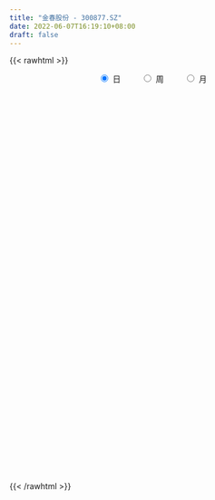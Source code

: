 ```yaml
---
title: "金春股份 - 300877.SZ"
date: 2022-06-07T16:19:10+08:00
draft: false
---
```

{{< rawhtml >}}
    <div style="text-align: center">
        <label style="padding: 1rem;"><input style="margin-right: .5rem" type="radio" name="period" value="D" checked onclick="period_change(this)">日</label>
        <label style="padding: 1rem;"><input style="margin-right: .5rem" type="radio" name="period" value="W" onclick="period_change(this)">周</label>
        <label style="padding: 1rem;"><input style="margin-right: .5rem" type="radio" name="period" value="M" onclick="period_change(this)">月</label>
    </div>
    <div id="chart" style="height: 700px;"></div> 
    <script type="text/javascript">
        const D_v = [164623.97,196681.12,171902.95,116392.83,101382.48,71288.71,84545.97,59104.75,62185.72,53264.65,49586.72,45104.13,49635.65,39478.42,79556.94,84815.91,97265.58,111412.4,125114.84,63169.11,63282.36,76355.53,70229.3,119505.14,134822.08,85807.68,63931.34,53656.07,78497.64,78226.41,70586.0,125664.42,138772.58,99568.84,94100.85,82762.59,87622.82,65138.16,54240.09,59331.26,44359.27,41935.71,56316.35,70636.3,30972.04,28005.57,34742.24,39480.04,31579.42,32119.57,29598.9,25322.99,24921.17,23095.53,43544.39,30215.83,22914.0,24661.77,23446.19,36143.35,24396.96,27705.6,14535.64,16222.0,18885.09,17976.58,19375.21,54457.46,28324.5,19642.05,18275.17,18802.57,15688.3,22885.1,14234.15,11157.46,21803.64,16719.33,19248.23,14407.13,46551.25,28580.67,20111.15,14940.23,27523.45,16886.61,15763.26,22003.44,22233.65,27482.17,25375.31,26364.13,18300.52,23990.3,17652.6,33582.87,26587.4,33661.66,22954.3,22726.0,16766.0,17416.0,17597.33,18559.88,19064.5,12915.94,14031.08,12492.26,18813.07,17531.21,14610.05,11683.28,13748.2,16005.12,11723.58,11428.9,11742.55,12425.34,17275.34,12946.81,12461.14,11143.85,9863.65,13036.06,11869.63,17395.13,19995.04,15003.81,19989.3,60848.55,37004.83,25595.12,21469.78,18959.61,15512.22,32378.63,36178.89,53274.67,34535.05,29853.67,40486.37,50872.98,33834.95,25641.08,28142.01,14491.2,18511.81,16806.57,15654.08,27093.13,29476.5,18818.13,15630.27,11435.49,10406.75,12906.01,11275.74,14570.62,33530.29,11310.41,9423.39,17981.99,10058.81,15453.7,10713.72,11448.36,18099.98,7325.54,5734.33,10440.23,6368.47,8400.04,10658.62,10046.98,9063.71,8037.9,7257.6,5811.72,5614.65,8450.81,10990.61,15600.89,11472.41,13171.0,11600.33,14933.37,18508.41,12318.0,27225.68,13324.55,8117.3,5072.31,9213.85,10243.39,12376.37,6127.05,5962.12,8210.29,7663.38,7837.52,6450.76,11602.77,8340.46,7651.87,18364.71,10170.94,14678.65,16119.78,9725.72,9349.28,10437.05,12369.64,5901.35,9176.13,36908.46,22193.78,27942.6,10425.58,7813.38,5936.68,6414.77,7116.42,13320.14,8118.49,8128.47,12032.13,8019.36,9412.02,9197.27,8575.76,6369.84,7045.0,9092.13,12221.4,6972.73,6541.21,6692.69,6757.69,12303.57,10988.73,6700.69,12298.39,9687.25,8970.37,13835.43,11615.44,13023.12,22157.0,12484.82,8487.75,10694.33,8489.63,10210.55,7126.86,6763.09,6712.89,6014.0,8840.27,9198.27,11887.5,6108.69,8600.0,9323.9,6278.0,7999.0,7436.0,9106.48,6335.69,9183.77,5136.46,8899.0,8897.0,6163.45,15723.24,9108.07,21216.0,7887.69,5841.51,8906.37,7549.0,5914.0,5375.0,6773.51,12769.59,8113.0,8121.25,6854.0,8070.02,11843.71,14779.01,9453.01,6970.61,6748.47,13472.05,13064.0,9011.69,16053.12,9452.0,7534.39,12955.34,27848.11,17365.0,11298.06,17971.99,14595.11,12779.0,8449.54,10515.38,15562.99,10562.67,7594.0,15136.13,7630.0,5490.99,22565.0,37796.0,18767.45,10902.0,22697.59,13426.0,13854.46,26347.26,24353.22,21104.48,14381.0,13136.0,13617.16,19891.89,12209.0,7557.45,9616.76,22192.22,14190.69,15415.38,19557.69,17087.38,11720.11,11403.32,10456.13,12552.84,58490.0,49846.49,15808.06,33616.49,13039.71,13787.13,17098.0,13330.01,13790.69,9487.37,8661.0,8867.0,10560.0,6147.0,9727.06,5131.0,6595.76,7213.73,9020.13,7025.33,10003.31,8752.97,7958.73,13767.0,8246.37,8663.58,6005.0,6416.0,5822.32,7971.21,7689.89,10854.0,11458.78,9353.73,7363.58,7009.0,10173.0,9366.03,12553.63,6520.63,7366.05,12569.49,6432.0,6406.0,19747.52,16931.05,12924.5,11981.69,17800.84,10703.0,11764.0,9229.0,8478.0,8242.0,7025.0,5175.69,5049.0,7503.47,5000.2,3806.38,7622.0,33618.55,84178.42,57740.09,60174.74,37732.73,26915.61,27888.61,19967.97,17866.0,12632.69,15097.0,16258.81,16384.54,14247.0,11323.0,10804.0,15167.36,11438.11,15123.0,12362.26,15292.37,7581.93,8836.0,8185.0,8848.0,11034.18,12750.0,11881.58,11366.58,10138.58]
const D_histogram = [0.0,2.8845584046,3.3477473722,2.5555569921,1.6874133384,1.043708979,0.1731836447,-0.477733414,-1.0444998139,-1.4128353119,-1.722337648,-1.9690707285,-2.2911417534,-2.4768689821,-2.0199451813,-1.4948282616,-1.0334144832,-0.3657271236,-0.1179277351,-0.1147566093,0.1104294419,0.3280585604,0.4943334118,1.3729021013,1.4483273688,1.0303337198,0.4936695709,0.1240600508,0.270728552,0.4844337524,0.6410573321,1.0700436574,1.669703546,1.720789871,1.5452471238,1.5096684593,1.3030556377,0.7903337471,0.3469503769,0.2655931269,0.1167778865,-0.026578607,-0.2489210072,-0.9405929304,-1.2638923672,-1.419437472,-1.5203514288,-1.3829863244,-1.3740990986,-1.2056716419,-1.167966912,-1.2166165792,-1.254717871,-1.1026610982,-0.8260258113,-0.7015443578,-0.6728893049,-0.5536551911,-0.5587731861,-0.4035272902,-0.3783487635,-0.37643926,-0.4036726869,-0.4002377704,-0.307287118,-0.1943108257,-0.0461826086,0.3007513362,0.4630501653,0.4707037977,0.3895274212,0.2171129291,0.1019928839,-0.1449978369,-0.2418316378,-0.29572034,-0.462144512,-0.474898835,-0.5682743392,-0.5330456585,-0.2863778055,-0.2232340789,-0.2932372614,-0.2904702776,-0.1452107004,-0.095336414,-0.0565908506,0.1079325911,0.2939191548,0.5161239486,0.53824482,0.3483312674,0.1540193418,-0.1238353704,-0.2356268861,-0.4468959842,-0.4154989851,-0.1854773828,-0.0378791503,0.1065662459,0.1844228321,0.2670952656,0.2023393156,0.0908693874,0.1095569406,0.158817569,0.0819831174,0.0307875541,0.1412271012,0.1937027023,0.1058233708,0.0096427169,-0.0605558319,-0.2382866851,-0.2935908431,-0.254552146,-0.1329585833,0.0240968477,0.0866010353,0.1284880394,0.1645366056,0.1646667126,0.1833831774,0.2742532297,0.3124235035,0.3327184977,0.3016967848,0.3256031817,0.3181244614,0.6263220464,0.6425449702,0.6183150073,0.4837133756,0.417350867,0.3975632772,0.4760221922,0.6344747519,0.810338978,0.944568998,0.8667391522,0.9516600397,0.6437640866,0.4151233167,0.1814655435,-0.0888122015,-0.2496091305,-0.3991578249,-0.4486676764,-0.3999482948,-0.2689669379,-0.2132939823,-0.2340586207,-0.328552474,-0.362085924,-0.3280240093,-0.3898405556,-0.3774347786,-0.2717110739,-0.3542893725,-0.397869291,-0.3895637121,-0.4472021853,-0.4253460197,-0.3238461393,-0.2701835911,-0.3240066758,-0.4703576497,-0.537047631,-0.5465348996,-0.5758615117,-0.5260666329,-0.4402166101,-0.3212250929,-0.2195137326,-0.1117667955,-0.0490264206,-0.0183106765,0.0245875748,0.0619677455,0.1001702893,0.1570789842,0.2561944314,0.3147195815,0.3433800486,0.3931565073,0.4405372569,0.4976066345,0.477488936,0.5346789805,0.5020902883,0.4316629569,0.3759650611,0.2945479206,0.25421398,0.1192734221,0.0090566013,-0.0594851016,-0.0777553477,-0.045512496,-0.0074462169,0.0042117758,0.0561327329,0.061516939,0.0570938282,0.1034231406,0.0857249179,0.0943600561,0.1194708775,0.1367270962,0.1612456835,0.183557953,0.121212724,0.0815499234,0.0465101706,0.1482014545,0.1308133859,-0.0639825681,-0.2166654258,-0.3299876622,-0.3730180011,-0.3714375421,-0.3692119403,-0.4366947434,-0.4756898248,-0.4771083816,-0.4193513727,-0.3450833195,-0.2565532598,-0.1408040237,-0.0507554256,0.0211324027,0.0459119366,0.007214269,0.0813521607,0.1340729702,0.1479644937,0.1434730584,0.1254534551,0.1774708916,0.1502776478,0.1485481758,0.1976307082,0.1778967671,0.1960692731,0.2219232288,0.2551978897,0.2046438985,0.0322556476,-0.1143588079,-0.1730546652,-0.1821079608,-0.1668147306,-0.1143468793,-0.0634047097,-0.0204120049,0.0338980264,0.0636593078,0.0373999055,0.0500712801,0.0608382688,0.0441814739,0.0047266944,-0.0310054926,-0.0273609074,-0.0138424812,-0.0299121462,-0.0948871346,-0.1224368286,-0.1879853015,-0.1809504446,-0.1060419364,-0.0414162765,0.0026219026,0.0665414327,0.091556532,-0.0050594169,-0.0739176722,-0.095434564,-0.1248621155,-0.1325317994,-0.1405380119,-0.1326989012,-0.0984441478,-0.1372722741,-0.1723339564,-0.1440918786,-0.0913641983,-0.070517616,0.0206736826,0.0719942653,0.1127010258,0.1462789939,0.168189748,0.2163554971,0.260728553,0.2902314108,0.3464964301,0.3449586062,0.346690593,0.3004514612,0.3464994881,0.3355067505,0.3147387786,0.3309730521,0.3305036359,0.2792690419,0.2225158217,0.1845550482,0.1892984699,0.1556721058,0.1159968373,0.0149952682,-0.0445172795,-0.0767186322,-0.022292228,0.0619304567,0.0881586684,0.1051791589,0.1516725298,0.1525910222,0.0907247671,0.0965653919,0.1494225232,0.1718395467,0.1244709048,0.0323705247,-0.0389783792,-0.043713815,-0.0695288346,-0.0859845637,-0.1018972244,-0.0436509514,-0.0178201918,0.0195648619,0.0238969463,0.0608373467,0.061895856,0.0715383844,0.0680237362,0.046080802,0.1438206669,0.0788276137,0.0318504241,-0.1150401846,-0.236181884,-0.3368486181,-0.4633095426,-0.50316418,-0.574844345,-0.5618487993,-0.5009244292,-0.4062676589,-0.3040768214,-0.2260784486,-0.1968112712,-0.1417376266,-0.1030472931,-0.0394048021,0.0002547164,0.0483296398,0.106068799,0.128944358,0.1622983848,0.135007711,0.1320939834,0.1136784482,0.1117800226,0.1277370701,0.1288690601,0.1248231682,0.1059722958,0.0192381828,-0.0870338101,-0.1212867199,-0.107689256,-0.1143452385,-0.1937129359,-0.1940756229,-0.1450963262,-0.0891253076,-0.027673912,0.0404359349,0.0828913355,0.0934508084,0.1547277768,0.1370149179,0.0863634341,0.0660264775,0.0892182241,0.080837925,0.103339897,0.0710310183,0.0320647932,-0.028249835,-0.0361777386,-0.0560831493,-0.0472248149,-0.0666433739,-0.0624103669,-0.0447090253,-0.0244974382,0.0198963675,0.2002426661,0.1393552963,-0.1055963574,-0.2990339228,-0.4359598704,-0.4469691195,-0.3915002513,-0.3353084234,-0.2623377686,-0.1820777917,-0.11763397,-0.0291993029,0.0275833628,0.0678694245,0.0744893553,0.1156507475,0.1403028272,0.1708640543,0.1948412203,0.1383239527,0.1246228763,0.1241524653,0.1151238778,0.1073238601,0.124070699,0.1435551732,0.1672360045,0.1983062445,0.2012948107]
const D_fast = [0.0,3.6056980057,4.9058238164,4.7525226844,4.3062323652,3.9234552505,3.0962258274,2.3258754152,1.4979840619,0.7764397359,0.0363529878,-0.7026477748,-1.5975042381,-2.4024487123,-2.4505112068,-2.2991013525,-2.0960411949,-1.5197856162,-1.3014681615,-1.326986188,-1.0741927764,-0.7745490177,-0.4846908134,0.7371034015,1.1746105111,1.0142002921,0.6009535359,0.2623590286,0.4767096678,0.8115233063,1.128411219,1.8249084586,2.8419942338,3.3232780264,3.5340470603,3.8758855106,3.9950365983,3.6798981446,3.3232523686,3.3082934004,3.1886726315,3.0386714863,2.7540988342,1.8272786785,1.1880061499,0.6776016771,0.196599863,-0.0117816137,-0.3464191625,-0.4794096163,-0.7336966143,-1.0865004263,-1.4382811859,-1.5618896876,-1.4917608536,-1.5426654895,-1.6822327628,-1.7014124469,-1.8462237384,-1.791859665,-1.8612683292,-1.9534686407,-2.0816202393,-2.1782447654,-2.1621158925,-2.0977173067,-1.9611347416,-1.5390129629,-1.2609515925,-1.1356220106,-1.1194165318,-1.2375527917,-1.3271746159,-1.6104147959,-1.7677065062,-1.8955252934,-2.1774855935,-2.3089646252,-2.5444087142,-2.6424414481,-2.4673680465,-2.4600328395,-2.6033453374,-2.673195923,-2.5642390209,-2.5381988381,-2.5136009873,-2.3220943978,-2.0626280454,-1.7113922644,-1.5547101881,-1.6575409238,-1.8133480139,-2.1221615687,-2.292859806,-2.6158529001,-2.6883306473,-2.5046783906,-2.3665499458,-2.1954629881,-2.0715006938,-1.922054444,-1.9362255651,-2.0249781464,-1.978901358,-1.8899363374,-1.9462750097,-1.9897736845,-1.844027362,-1.7431260853,-1.8045495741,-1.8983195488,-1.9836570555,-2.2209595801,-2.3496614489,-2.3742607882,-2.2859068713,-2.1228272285,-2.0386727821,-1.9646637681,-1.8874810504,-1.8461842654,-1.7816220062,-1.6221886464,-1.5059124968,-1.4024378781,-1.3580353948,-1.2527282026,-1.1806758074,-0.7158977109,-0.5390385445,-0.4086897556,-0.4223630434,-0.3843878353,-0.3047846058,-0.1073201427,0.2097511049,0.5882000755,0.9585723451,1.0974272874,1.4202631848,1.2733082532,1.1484483126,0.9601569253,0.6676761298,0.4444769182,0.1951387676,0.033461997,-0.017805695,0.0459339274,0.0482833874,-0.0309959062,-0.2076278781,-0.3316828089,-0.3796268966,-0.5389035818,-0.6208564995,-0.5830605632,-0.754211205,-0.8972584462,-0.9863437954,-1.1557828149,-1.2402631542,-1.2197248086,-1.2336081582,-1.3684329119,-1.6323732982,-1.8333251872,-1.9794461807,-2.1527381707,-2.2344599502,-2.2586640799,-2.2199788359,-2.1731459087,-2.0933406705,-2.0428569007,-2.0167188258,-1.9676736808,-1.9148015737,-1.8515564576,-1.7553780167,-1.5922139616,-1.4550089161,-1.3405034369,-1.1924378514,-1.0349227875,-0.8534517513,-0.7541972158,-0.5633374262,-0.4704035464,-0.4329151385,-0.394621769,-0.4024019294,-0.379182375,-0.4843045773,-0.5922572478,-0.6756702261,-0.7133793092,-0.6925145815,-0.6563098566,-0.6435989199,-0.5776447796,-0.5568813388,-0.5470309925,-0.474845895,-0.4711128882,-0.438887736,-0.3839091952,-0.3324712024,-0.2676411943,-0.1994394365,-0.2314814845,-0.2507568043,-0.2741690144,-0.1354273668,-0.120112089,-0.330903685,-0.5377528992,-0.7335720511,-0.8698568903,-0.9611358168,-1.0512132001,-1.227869689,-1.3857872266,-1.5064828788,-1.5535637131,-1.5655664897,-1.541174745,-1.4606265149,-1.3832667732,-1.3060958442,-1.2698383261,-1.3067324265,-1.2122564945,-1.1260174425,-1.0751347956,-1.0437579663,-1.0304142058,-0.9340290464,-0.9236528782,-0.8882453063,-0.7897550968,-0.7650148462,-0.6978250219,-0.616490259,-0.5194161256,-0.5188091422,-0.6831334812,-0.8583376388,-0.9602971623,-1.0148774482,-1.0412879006,-1.0174067691,-0.9823157769,-0.9444260733,-0.8816415355,-0.8359654271,-0.852874853,-0.8276856584,-0.8017091024,-0.807320529,-0.8455936349,-0.8890771949,-0.8922728366,-0.8822150307,-0.9057627323,-0.9944595044,-1.0526184055,-1.1651632038,-1.203365958,-1.1549679339,-1.1006963432,-1.0560026884,-0.9754478001,-0.9275435679,-1.0254243709,-1.1127620443,-1.1581375771,-1.2187806575,-1.2595832913,-1.3027240068,-1.3280596214,-1.3184159049,-1.3915620997,-1.4697072711,-1.477488163,-1.4476015323,-1.444384354,-1.3480246348,-1.2787054857,-1.2098234688,-1.1396757522,-1.0757175611,-0.9734629377,-0.8639077435,-0.761847033,-0.6189579062,-0.5342560785,-0.4458514434,-0.41697771,-0.2843048111,-0.2114208611,-0.1535041383,-0.0545266018,0.0276298909,0.0462125574,0.0450882926,0.0532662812,0.1053343204,0.1106259828,0.0999499236,0.0026971715,-0.067944696,-0.1193257068,-0.0704723596,0.0292329393,0.077500818,0.1208160983,0.2052276017,0.2442938496,0.2051087863,0.2350907591,0.3253035211,0.3906804313,0.3744295156,0.2904217666,0.209328268,0.1936643785,0.1504671502,0.1125152802,0.0711283134,0.1184618486,0.1398375602,0.1821138293,0.1924201504,0.2445698874,0.2611023607,0.2886294852,0.302120771,0.2916980374,0.425393069,0.3801069193,0.3410923356,0.1654416807,-0.0147454896,-0.1996243782,-0.4419126883,-0.6075583708,-0.822949622,-0.9504162761,-1.0147230134,-1.0216331578,-0.9954615256,-0.973982765,-0.9939184054,-0.9742791675,-0.9613506572,-0.9075593668,-0.8678361692,-0.8076788359,-0.7234224769,-0.6683108283,-0.5943822054,-0.5879209514,-0.5578111832,-0.5478071063,-0.5217605263,-0.4738692112,-0.4405199562,-0.4133600561,-0.4057178545,-0.4876424219,-0.6156728673,-0.6802474571,-0.6935723071,-0.7288145993,-0.8566105307,-0.9054921233,-0.8927869082,-0.8590972165,-0.8045642989,-0.7263454682,-0.6631672338,-0.6292450588,-0.5292861462,-0.5127452756,-0.5418059009,-0.5456362381,-0.5001399355,-0.4883107533,-0.4399738071,-0.4545249312,-0.485474958,-0.552852045,-0.5698243833,-0.6037505813,-0.6066984506,-0.642777853,-0.6541474378,-0.6476233525,-0.633536125,-0.5841682273,-0.3537612622,-0.3798098079,-0.651160551,-0.9193565971,-1.1652725124,-1.2880240413,-1.3304302359,-1.3580655138,-1.3506793012,-1.3159387723,-1.280903443,-1.1997686017,-1.1360900952,-1.0788366774,-1.0535944078,-0.9835203288,-0.9237925423,-0.8505153016,-0.7778278305,-0.79976411,-0.7823094673,-0.7517417619,-0.73198938,-0.7129584326,-0.6651939191,-0.6098206515,-0.5443308191,-0.463684018,-0.4103717491]
const D_slow = [0.0,0.7211396011,1.5580764442,2.1969656922,2.6188190268,2.8797462716,2.9230421827,2.8036088292,2.5424838757,2.1892750478,1.7586906358,1.2664229537,0.6936375153,0.0744202698,-0.4305660255,-0.8042730909,-1.0626267117,-1.1540584926,-1.1835404264,-1.2122295787,-1.1846222182,-1.1026075781,-0.9790242252,-0.6357986999,-0.2737168577,-0.0161334277,0.107283965,0.1382989777,0.2059811157,0.3270895538,0.4873538869,0.7548648012,1.1722906877,1.6024881555,1.9887999364,2.3662170513,2.6919809607,2.8895643975,2.9763019917,3.0427002734,3.071894745,3.0652500933,3.0030198415,2.7678716089,2.4518985171,2.0970391491,1.7169512919,1.3712047108,1.0276799361,0.7262620257,0.4342702977,0.1301161529,-0.1835633149,-0.4592285894,-0.6657350423,-0.8411211317,-1.0093434579,-1.1477572557,-1.2874505523,-1.3883323748,-1.4829195657,-1.5770293807,-1.6779475524,-1.778006995,-1.8548287745,-1.9034064809,-1.9149521331,-1.839764299,-1.7240017577,-1.6063258083,-1.508943953,-1.4546657207,-1.4291674998,-1.465416959,-1.5258748684,-1.5998049534,-1.7153410814,-1.8340657902,-1.976134375,-2.1093957896,-2.180990241,-2.2367987607,-2.310108076,-2.3827256454,-2.4190283205,-2.442862424,-2.4570101367,-2.4300269889,-2.3565472002,-2.227516213,-2.092955008,-2.0058721912,-1.9673673557,-1.9983261983,-2.0572329199,-2.1689569159,-2.2728316622,-2.3192010079,-2.3286707955,-2.302029234,-2.255923526,-2.1891497096,-2.1385648807,-2.1158475338,-2.0884582986,-2.0487539064,-2.028258127,-2.0205612385,-1.9852544632,-1.9368287876,-1.9103729449,-1.9079622657,-1.9231012237,-1.982672895,-2.0560706057,-2.1197086422,-2.1529482881,-2.1469240761,-2.1252738173,-2.0931518075,-2.0520176561,-2.0108509779,-1.9650051836,-1.8964418762,-1.8183360003,-1.7351563758,-1.6597321796,-1.5783313842,-1.4988002689,-1.3422197573,-1.1815835147,-1.0270047629,-0.906076419,-0.8017387022,-0.702347883,-0.5833423349,-0.4247236469,-0.2221389024,0.0140033471,0.2306881351,0.4686031451,0.6295441667,0.7333249959,0.7786913818,0.7564883314,0.6940860487,0.5942965925,0.4821296734,0.3821425997,0.3149008653,0.2615773697,0.2030627145,0.120924596,0.030403115,-0.0516028873,-0.1490630262,-0.2434217209,-0.3113494893,-0.3999218325,-0.4993891552,-0.5967800833,-0.7085806296,-0.8149171345,-0.8958786693,-0.9634245671,-1.0444262361,-1.1620156485,-1.2962775562,-1.4329112811,-1.576876659,-1.7083933173,-1.8184474698,-1.898753743,-1.9536321762,-1.981573875,-1.9938304802,-1.9984081493,-1.9922612556,-1.9767693192,-1.9517267469,-1.9124570008,-1.848408393,-1.7697284976,-1.6838834855,-1.5855943587,-1.4754600444,-1.3510583858,-1.2316861518,-1.0980164067,-0.9724938346,-0.8645780954,-0.7705868301,-0.69694985,-0.633396355,-0.6035779994,-0.6013138491,-0.6161851245,-0.6356239614,-0.6470020855,-0.6488636397,-0.6478106957,-0.6337775125,-0.6183982778,-0.6041248207,-0.5782690356,-0.5568378061,-0.5332477921,-0.5033800727,-0.4691982986,-0.4288868778,-0.3829973895,-0.3526942085,-0.3323067277,-0.320679185,-0.2836288214,-0.2509254749,-0.2669211169,-0.3210874734,-0.4035843889,-0.4968388892,-0.5896982747,-0.6820012598,-0.7911749457,-0.9100974018,-1.0293744972,-1.1342123404,-1.2204831703,-1.2846214852,-1.3198224912,-1.3325113476,-1.3272282469,-1.3157502627,-1.3139466955,-1.2936086553,-1.2600904127,-1.2230992893,-1.1872310247,-1.1558676609,-1.111499938,-1.0739305261,-1.0367934821,-0.987385805,-0.9429116133,-0.893894295,-0.8384134878,-0.7746140154,-0.7234530407,-0.7153891288,-0.7439788308,-0.7872424971,-0.8327694873,-0.87447317,-0.9030598898,-0.9189110672,-0.9240140684,-0.9155395618,-0.8996247349,-0.8902747585,-0.8777569385,-0.8625473713,-0.8515020028,-0.8503203292,-0.8580717024,-0.8649119292,-0.8683725495,-0.8758505861,-0.8995723697,-0.9301815769,-0.9771779023,-1.0224155134,-1.0489259975,-1.0592800667,-1.058624591,-1.0419892328,-1.0191000998,-1.0203649541,-1.0388443721,-1.0627030131,-1.093918542,-1.1270514918,-1.1621859948,-1.1953607201,-1.2199717571,-1.2542898256,-1.2973733147,-1.3333962844,-1.3562373339,-1.373866738,-1.3686983173,-1.350699751,-1.3225244945,-1.2859547461,-1.2439073091,-1.1898184348,-1.1246362965,-1.0520784438,-0.9654543363,-0.8792146848,-0.7925420365,-0.7174291712,-0.6308042992,-0.5469276116,-0.4682429169,-0.3854996539,-0.3028737449,-0.2330564845,-0.1774275291,-0.131288767,-0.0839641495,-0.0450461231,-0.0160469137,-0.0122980967,-0.0234274166,-0.0426070746,-0.0481801316,-0.0326975174,-0.0106578504,0.0156369394,0.0535550718,0.0917028274,0.1143840192,0.1385253672,0.175880998,0.2188408846,0.2499586108,0.258051242,0.2483066472,0.2373781935,0.2199959848,0.1984998439,0.1730255378,0.1621127999,0.157657752,0.1625489675,0.168523204,0.1837325407,0.1992065047,0.2170911008,0.2340970348,0.2456172353,0.2815724021,0.3012793055,0.3092419115,0.2804818654,0.2214363944,0.1372242399,0.0213968542,-0.1043941908,-0.248105277,-0.3885674768,-0.5137985842,-0.6153654989,-0.6913847042,-0.7479043164,-0.7971071342,-0.8325415409,-0.8583033641,-0.8681545647,-0.8680908856,-0.8560084756,-0.8294912759,-0.7972551864,-0.7566805902,-0.7229286624,-0.6899051666,-0.6614855545,-0.6335405489,-0.6016062813,-0.5693890163,-0.5381832243,-0.5116901503,-0.5068806046,-0.5286390572,-0.5589607372,-0.5858830512,-0.6144693608,-0.6628975948,-0.7114165005,-0.747690582,-0.7699719089,-0.7768903869,-0.7667814032,-0.7460585693,-0.7226958672,-0.684013923,-0.6497601935,-0.628169335,-0.6116627156,-0.5893581596,-0.5691486783,-0.5433137041,-0.5255559495,-0.5175397512,-0.52460221,-0.5336466446,-0.5476674319,-0.5594736357,-0.5761344791,-0.5917370709,-0.6029143272,-0.6090386868,-0.6040645949,-0.5540039283,-0.5191651043,-0.5455641936,-0.6203226743,-0.7293126419,-0.8410549218,-0.9389299846,-1.0227570904,-1.0883415326,-1.1338609805,-1.163269473,-1.1705692988,-1.1636734581,-1.1467061019,-1.1280837631,-1.0991710762,-1.0640953694,-1.0213793559,-0.9726690508,-0.9380880626,-0.9069323436,-0.8758942272,-0.8471132578,-0.8202822928,-0.789264618,-0.7533758247,-0.7115668236,-0.6619902625,-0.6116665598]
const D_data = [['2020-08-24', 48.0, 58.8, 48.0, 61.24],['2020-08-25', 65.0, 104.0, 65.0, 104.0],['2020-08-26', 90.61, 85.4, 85.0, 103.0],['2020-08-27', 81.6, 71.41, 71.12, 84.99],['2020-08-28', 69.97, 68.0, 63.41, 73.99],['2020-08-31', 68.0, 68.2, 65.46, 69.98],['2020-09-01', 66.9, 62.15, 61.82, 67.29],['2020-09-02', 61.3, 61.06, 60.01, 63.2],['2020-09-03', 62.0, 58.58, 58.28, 63.78],['2020-09-04', 56.6, 57.88, 56.13, 59.65],['2020-09-07', 56.8, 55.8, 55.3, 57.54],['2020-09-08', 55.5, 53.81, 53.73, 56.78],['2020-09-09', 52.98, 49.75, 49.71, 53.86],['2020-09-10', 50.59, 48.22, 48.02, 50.88],['2020-09-11', 48.05, 55.18, 47.07, 55.59],['2020-09-14', 54.0, 57.2, 53.81, 57.99],['2020-09-15', 56.15, 57.93, 54.5, 62.77],['2020-09-16', 56.61, 62.86, 55.51, 64.97],['2020-09-17', 60.98, 59.72, 58.7, 66.3],['2020-09-18', 58.0, 57.07, 56.03, 60.5],['2020-09-21', 57.25, 60.3, 56.35, 61.3],['2020-09-22', 58.7, 61.42, 58.48, 63.5],['2020-09-23', 61.43, 62.0, 60.28, 64.0],['2020-09-24', 62.35, 74.4, 61.85, 74.4],['2020-09-25', 76.92, 67.99, 66.9, 78.9],['2020-09-28', 66.01, 61.85, 60.1, 66.88],['2020-09-29', 62.56, 58.39, 58.22, 63.06],['2020-09-30', 57.81, 58.29, 57.81, 60.95],['2020-10-09', 59.84, 64.34, 59.21, 66.41],['2020-10-12', 65.06, 66.5, 65.01, 67.95],['2020-10-13', 66.33, 67.3, 65.16, 68.95],['2020-10-14', 66.5, 73.08, 66.46, 80.01],['2020-10-15', 71.5, 79.25, 69.0, 85.85],['2020-10-16', 76.28, 75.7, 73.81, 78.99],['2020-10-19', 76.01, 74.09, 74.0, 83.0],['2020-10-20', 71.09, 76.81, 71.07, 77.56],['2020-10-21', 76.66, 75.5, 73.0, 79.3],['2020-10-22', 73.01, 70.95, 70.51, 75.38],['2020-10-23', 71.85, 70.1, 68.7, 73.5],['2020-10-26', 70.18, 73.89, 69.19, 74.98],['2020-10-27', 72.8, 73.01, 70.58, 73.88],['2020-10-28', 73.1, 72.76, 71.85, 74.1],['2020-10-29', 71.5, 71.1, 70.85, 74.86],['2020-10-30', 70.92, 62.67, 61.05, 70.92],['2020-11-02', 62.99, 64.02, 62.35, 64.2],['2020-11-03', 64.02, 64.07, 63.04, 64.87],['2020-11-04', 64.08, 63.15, 61.5, 65.18],['2020-11-05', 63.88, 65.29, 63.21, 65.49],['2020-11-06', 65.45, 63.14, 62.23, 65.66],['2020-11-09', 63.54, 64.71, 62.92, 65.35],['2020-11-10', 64.5, 62.76, 62.21, 65.01],['2020-11-11', 62.72, 60.73, 60.41, 63.18],['2020-11-12', 60.61, 59.63, 58.58, 61.0],['2020-11-13', 59.64, 61.33, 59.64, 61.88],['2020-11-16', 62.53, 63.2, 62.06, 65.0],['2020-11-17', 63.01, 61.66, 60.5, 63.35],['2020-11-18', 61.03, 60.19, 59.8, 61.44],['2020-11-19', 60.2, 61.08, 59.01, 61.78],['2020-11-20', 60.23, 59.21, 59.01, 60.6],['2020-11-23', 59.56, 61.05, 59.28, 62.24],['2020-11-24', 60.49, 59.39, 59.3, 60.88],['2020-11-25', 59.7, 58.65, 57.01, 59.9],['2020-11-26', 57.99, 57.67, 57.5, 59.27],['2020-11-27', 58.68, 57.42, 56.4, 58.85],['2020-11-30', 56.89, 58.26, 56.88, 59.3],['2020-12-01', 58.06, 58.6, 58.02, 59.47],['2020-12-02', 58.32, 59.38, 58.21, 59.38],['2020-12-03', 59.3, 63.05, 59.19, 64.9],['2020-12-04', 61.6, 62.17, 61.3, 63.04],['2020-12-07', 61.76, 60.83, 60.6, 62.68],['2020-12-08', 60.4, 59.64, 59.21, 61.3],['2020-12-09', 59.5, 57.84, 57.68, 59.89],['2020-12-10', 57.56, 57.7, 57.0, 58.97],['2020-12-11', 57.75, 54.84, 54.58, 58.14],['2020-12-14', 55.14, 55.42, 54.5, 55.78],['2020-12-15', 55.22, 55.11, 54.85, 55.97],['2020-12-16', 55.0, 52.56, 52.32, 55.15],['2020-12-17', 52.22, 53.37, 52.21, 53.8],['2020-12-18', 53.18, 51.38, 51.23, 53.54],['2020-12-21', 51.3, 52.1, 50.68, 52.57],['2020-12-22', 52.11, 54.88, 52.11, 57.6],['2020-12-23', 54.12, 52.9, 52.49, 54.49],['2020-12-24', 52.82, 50.68, 50.68, 52.82],['2020-12-25', 50.0, 50.84, 50.0, 51.87],['2020-12-28', 51.0, 52.51, 50.9, 54.47],['2020-12-29', 51.8, 51.4, 50.86, 52.32],['2020-12-30', 51.93, 51.09, 50.14, 51.93],['2020-12-31', 51.0, 52.89, 50.66, 53.49],['2021-01-04', 53.06, 53.93, 53.0, 54.55],['2021-01-05', 53.75, 55.49, 53.21, 56.44],['2021-01-06', 55.29, 53.76, 52.81, 55.31],['2021-01-07', 53.68, 50.71, 50.06, 53.68],['2021-01-08', 50.94, 49.53, 48.94, 51.03],['2021-01-11', 49.5, 46.93, 46.7, 49.5],['2021-01-12', 46.93, 47.52, 46.92, 48.56],['2021-01-13', 46.4, 44.82, 43.0, 46.4],['2021-01-14', 44.96, 46.71, 43.75, 47.2],['2021-01-15', 46.0, 49.34, 45.83, 50.98],['2021-01-18', 48.82, 48.91, 48.01, 50.5],['2021-01-19', 49.0, 49.36, 48.52, 50.5],['2021-01-20', 48.74, 48.92, 48.27, 49.96],['2021-01-21', 48.75, 49.28, 48.03, 49.81],['2021-01-22', 49.28, 47.36, 47.27, 49.29],['2021-01-25', 48.39, 46.11, 46.02, 48.92],['2021-01-26', 45.86, 47.27, 45.86, 48.77],['2021-01-27', 47.02, 47.65, 46.62, 48.08],['2021-01-28', 47.0, 45.8, 45.8, 48.15],['2021-01-29', 46.27, 45.53, 44.39, 46.87],['2021-02-01', 44.6, 47.5, 44.6, 47.56],['2021-02-02', 47.21, 47.07, 46.3, 49.16],['2021-02-03', 46.56, 45.06, 44.82, 46.6],['2021-02-04', 44.65, 44.23, 43.33, 45.61],['2021-02-05', 44.25, 43.81, 43.8, 46.5],['2021-02-08', 43.8, 41.39, 41.29, 43.82],['2021-02-09', 41.4, 41.79, 41.03, 42.68],['2021-02-10', 41.98, 42.41, 41.9, 42.96],['2021-02-18', 43.01, 43.42, 43.01, 44.0],['2021-02-19', 43.5, 44.27, 43.03, 44.44],['2021-02-22', 44.27, 43.42, 43.4, 45.33],['2021-02-23', 43.01, 43.23, 42.11, 43.72],['2021-02-24', 43.23, 43.19, 42.61, 44.16],['2021-02-25', 43.2, 42.68, 42.67, 43.68],['2021-02-26', 41.9, 42.82, 41.63, 43.26],['2021-03-01', 42.61, 43.93, 42.61, 44.4],['2021-03-02', 44.07, 43.59, 42.83, 44.26],['2021-03-03', 42.06, 43.53, 42.0, 43.63],['2021-03-04', 43.48, 42.87, 42.48, 44.46],['2021-03-05', 42.7, 43.56, 42.23, 43.87],['2021-03-08', 43.54, 43.25, 43.16, 44.57],['2021-03-09', 43.42, 48.2, 42.45, 50.25],['2021-03-10', 48.0, 45.75, 45.0, 48.0],['2021-03-11', 45.4, 45.57, 44.25, 45.96],['2021-03-12', 45.46, 44.06, 43.8, 45.46],['2021-03-15', 43.8, 44.61, 43.63, 45.09],['2021-03-16', 44.8, 45.18, 44.11, 45.19],['2021-03-17', 45.34, 46.83, 45.18, 47.99],['2021-03-18', 46.59, 48.85, 46.36, 49.5],['2021-03-19', 48.8, 50.51, 48.3, 52.98],['2021-03-22', 50.45, 51.52, 49.46, 51.66],['2021-03-23', 51.0, 49.76, 48.95, 51.03],['2021-03-24', 49.03, 52.6, 49.01, 53.88],['2021-03-25', 49.88, 47.79, 47.61, 53.2],['2021-03-26', 46.36, 47.85, 45.32, 48.08],['2021-03-29', 47.62, 46.88, 46.64, 47.98],['2021-03-30', 46.39, 45.2, 45.2, 46.97],['2021-03-31', 44.96, 45.37, 44.95, 45.96],['2021-04-01', 45.92, 44.5, 44.41, 45.94],['2021-04-02', 43.78, 44.95, 43.66, 45.19],['2021-04-06', 45.29, 45.9, 44.95, 45.98],['2021-04-07', 45.96, 47.2, 45.31, 47.2],['2021-04-08', 46.92, 46.61, 46.53, 48.07],['2021-04-09', 45.9, 45.6, 45.23, 46.5],['2021-04-12', 45.38, 44.16, 44.08, 45.97],['2021-04-13', 44.15, 44.31, 43.88, 44.83],['2021-04-14', 44.41, 44.88, 43.71, 44.88],['2021-04-15', 44.85, 43.3, 43.09, 44.85],['2021-04-16', 43.33, 43.76, 43.33, 44.33],['2021-04-19', 43.78, 44.95, 43.51, 44.96],['2021-04-20', 44.1, 42.35, 42.28, 44.15],['2021-04-21', 42.0, 42.13, 41.89, 42.66],['2021-04-22', 41.96, 42.29, 41.96, 42.68],['2021-04-23', 42.2, 40.9, 40.69, 42.24],['2021-04-26', 40.93, 41.34, 40.93, 41.73],['2021-04-27', 41.5, 42.25, 41.5, 42.83],['2021-04-28', 41.78, 41.7, 40.69, 41.98],['2021-04-29', 40.95, 39.97, 39.97, 40.95],['2021-04-30', 40.15, 37.79, 37.74, 40.15],['2021-05-06', 37.78, 37.63, 37.51, 38.08],['2021-05-07', 37.63, 37.51, 37.37, 37.98],['2021-05-10', 37.51, 36.49, 36.37, 37.66],['2021-05-11', 36.55, 36.86, 36.33, 36.96],['2021-05-12', 36.67, 37.04, 36.3, 37.27],['2021-05-13', 37.04, 37.44, 36.8, 38.18],['2021-05-14', 37.58, 37.33, 37.18, 37.79],['2021-05-17', 37.3, 37.56, 37.2, 37.97],['2021-05-18', 37.28, 37.11, 36.81, 37.44],['2021-05-19', 37.11, 36.65, 36.52, 37.27],['2021-05-20', 36.58, 36.72, 36.37, 36.86],['2021-05-21', 36.72, 36.62, 36.51, 36.93],['2021-05-24', 36.42, 36.62, 36.0, 36.83],['2021-05-25', 36.56, 36.94, 36.22, 37.09],['2021-05-26', 37.0, 37.79, 36.85, 38.03],['2021-05-27', 37.79, 37.68, 37.31, 37.99],['2021-05-28', 37.62, 37.56, 37.4, 38.41],['2021-05-31', 37.55, 38.1, 37.13, 38.21],['2021-06-01', 38.3, 38.45, 38.27, 39.4],['2021-06-02', 38.31, 39.03, 38.02, 39.37],['2021-06-03', 38.96, 38.37, 38.25, 39.03],['2021-06-04', 38.18, 39.68, 37.57, 41.87],['2021-06-07', 39.3, 38.89, 38.79, 39.39],['2021-06-08', 38.79, 38.38, 38.18, 38.8],['2021-06-09', 38.34, 38.43, 38.12, 38.55],['2021-06-10', 38.46, 37.9, 37.73, 38.46],['2021-06-11', 38.18, 38.21, 38.06, 39.0],['2021-06-15', 38.1, 36.61, 36.51, 38.2],['2021-06-16', 36.56, 36.22, 36.12, 36.87],['2021-06-17', 36.44, 36.15, 36.12, 36.56],['2021-06-18', 36.25, 36.4, 35.83, 36.53],['2021-06-21', 36.4, 36.93, 36.21, 37.06],['2021-06-22', 36.75, 37.08, 36.75, 37.17],['2021-06-23', 37.1, 36.79, 36.61, 37.15],['2021-06-24', 36.95, 37.4, 36.86, 37.62],['2021-06-25', 37.13, 36.93, 36.66, 37.4],['2021-06-28', 36.71, 36.77, 36.49, 36.9],['2021-06-29', 36.66, 37.5, 36.25, 37.88],['2021-06-30', 37.0, 36.77, 36.3, 37.23],['2021-07-01', 36.9, 37.07, 36.6, 37.84],['2021-07-02', 36.73, 37.38, 36.73, 38.17],['2021-07-05', 37.44, 37.43, 37.08, 38.11],['2021-07-06', 37.88, 37.69, 37.18, 38.15],['2021-07-07', 37.32, 37.87, 37.22, 38.07],['2021-07-08', 37.52, 36.77, 36.77, 37.74],['2021-07-09', 36.35, 36.81, 36.35, 37.14],['2021-07-12', 37.03, 36.67, 36.65, 37.26],['2021-07-13', 36.67, 38.6, 36.25, 39.19],['2021-07-14', 38.39, 37.41, 37.38, 38.58],['2021-07-15', 37.1, 34.6, 34.0, 37.11],['2021-07-16', 34.53, 34.03, 33.97, 34.78],['2021-07-19', 34.0, 33.53, 33.48, 34.22],['2021-07-20', 33.4, 33.64, 33.23, 34.22],['2021-07-21', 33.81, 33.71, 33.51, 33.95],['2021-07-22', 33.7, 33.34, 33.26, 33.72],['2021-07-23', 33.33, 31.86, 31.6, 33.47],['2021-07-26', 31.85, 31.44, 31.02, 32.04],['2021-07-27', 31.43, 31.28, 30.88, 32.2],['2021-07-28', 31.29, 31.66, 30.05, 32.17],['2021-07-29', 31.63, 31.75, 31.61, 32.1],['2021-07-30', 31.69, 31.95, 31.16, 32.19],['2021-08-02', 32.1, 32.5, 31.62, 32.59],['2021-08-03', 32.38, 32.47, 32.36, 32.93],['2021-08-04', 32.34, 32.48, 32.24, 32.57],['2021-08-05', 32.9, 31.99, 31.93, 32.91],['2021-08-06', 31.95, 30.99, 30.81, 31.95],['2021-08-09', 30.98, 32.35, 30.82, 32.48],['2021-08-10', 32.35, 32.33, 32.02, 32.47],['2021-08-11', 32.3, 31.96, 31.9, 32.4],['2021-08-12', 31.8, 31.7, 31.6, 32.37],['2021-08-13', 31.7, 31.41, 31.31, 32.0],['2021-08-16', 31.27, 32.34, 31.26, 32.78],['2021-08-17', 32.43, 31.39, 31.39, 32.78],['2021-08-18', 31.31, 31.6, 31.15, 31.97],['2021-08-19', 31.59, 32.36, 31.59, 32.51],['2021-08-20', 32.25, 31.59, 31.33, 32.26],['2021-08-23', 31.79, 32.08, 31.58, 32.4],['2021-08-24', 31.93, 32.34, 31.93, 33.12],['2021-08-25', 32.2, 32.67, 31.81, 32.87],['2021-08-26', 32.66, 31.65, 31.56, 32.8],['2021-08-27', 31.45, 29.51, 29.5, 31.45],['2021-08-30', 29.59, 28.83, 28.67, 29.59],['2021-08-31', 28.8, 29.15, 28.5, 29.16],['2021-09-01', 28.9, 29.33, 28.25, 29.49],['2021-09-02', 29.31, 29.39, 28.78, 29.59],['2021-09-03', 29.44, 29.8, 29.29, 30.15],['2021-09-06', 29.95, 29.86, 29.48, 30.0],['2021-09-07', 29.7, 29.85, 29.7, 29.97],['2021-09-08', 29.92, 30.13, 29.83, 30.39],['2021-09-09', 30.05, 29.96, 29.91, 30.5],['2021-09-10', 29.72, 29.18, 29.15, 29.88],['2021-09-13', 29.29, 29.54, 28.72, 29.68],['2021-09-14', 29.84, 29.5, 29.31, 30.49],['2021-09-15', 29.2, 29.06, 28.8, 29.32],['2021-09-16', 29.08, 28.52, 28.42, 29.4],['2021-09-17', 28.46, 28.23, 27.66, 28.58],['2021-09-22', 28.0, 28.49, 27.8, 29.25],['2021-09-23', 28.35, 28.52, 28.32, 29.17],['2021-09-24', 28.5, 28.0, 27.88, 28.51],['2021-09-27', 27.88, 26.99, 26.85, 27.99],['2021-09-28', 26.88, 26.99, 26.8, 27.27],['2021-09-29', 26.56, 26.0, 26.0, 27.07],['2021-09-30', 26.0, 26.46, 26.0, 26.6],['2021-10-08', 26.81, 27.27, 26.61, 27.6],['2021-10-11', 27.1, 27.31, 27.09, 28.16],['2021-10-12', 27.02, 27.18, 26.66, 27.46],['2021-10-13', 27.0, 27.6, 26.89, 28.3],['2021-10-14', 27.49, 27.27, 27.1, 27.67],['2021-10-15', 26.75, 25.44, 25.4, 26.75],['2021-10-18', 25.35, 25.16, 24.94, 25.41],['2021-10-19', 25.18, 25.29, 25.0, 25.3],['2021-10-20', 25.29, 24.81, 24.61, 25.29],['2021-10-21', 24.81, 24.72, 24.7, 25.08],['2021-10-22', 24.72, 24.4, 24.3, 24.81],['2021-10-25', 24.39, 24.32, 24.11, 24.6],['2021-10-26', 24.32, 24.5, 24.2, 24.85],['2021-10-27', 24.5, 23.3, 23.2, 24.5],['2021-10-28', 23.45, 22.84, 22.8, 23.45],['2021-10-29', 23.19, 23.3, 22.65, 23.41],['2021-11-01', 23.26, 23.54, 23.07, 23.7],['2021-11-02', 23.61, 23.08, 22.9, 23.93],['2021-11-03', 22.96, 24.05, 22.96, 24.05],['2021-11-04', 24.2, 23.78, 23.38, 24.2],['2021-11-05', 23.63, 23.78, 23.51, 24.01],['2021-11-08', 23.88, 23.81, 23.39, 23.95],['2021-11-09', 23.4, 23.76, 23.4, 24.06],['2021-11-10', 23.6, 24.26, 23.43, 24.33],['2021-11-11', 24.14, 24.49, 24.06, 24.67],['2021-11-12', 24.21, 24.57, 24.21, 24.72],['2021-11-15', 24.5, 25.25, 24.46, 25.32],['2021-11-16', 25.16, 24.82, 24.72, 25.35],['2021-11-17', 24.69, 25.02, 24.69, 25.1],['2021-11-18', 24.7, 24.45, 24.44, 25.38],['2021-11-19', 24.5, 25.77, 24.41, 26.0],['2021-11-22', 25.84, 25.34, 25.2, 25.9],['2021-11-23', 25.32, 25.32, 25.18, 25.54],['2021-11-24', 25.31, 25.97, 25.13, 25.99],['2021-11-25', 25.78, 26.02, 25.56, 26.15],['2021-11-26', 25.89, 25.45, 25.38, 25.91],['2021-11-29', 25.07, 25.26, 25.07, 25.69],['2021-11-30', 25.39, 25.38, 25.09, 25.87],['2021-12-01', 25.38, 25.96, 25.12, 26.15],['2021-12-02', 25.96, 25.53, 25.44, 26.25],['2021-12-03', 25.46, 25.36, 25.3, 25.79],['2021-12-06', 25.38, 24.26, 24.2, 25.44],['2021-12-07', 24.37, 24.33, 24.26, 24.66],['2021-12-08', 24.34, 24.37, 24.12, 24.64],['2021-12-09', 24.43, 25.47, 24.29, 25.98],['2021-12-10', 25.62, 26.23, 25.28, 27.44],['2021-12-13', 26.22, 25.86, 25.75, 26.38],['2021-12-14', 25.88, 25.94, 25.54, 26.01],['2021-12-15', 25.97, 26.59, 25.76, 26.83],['2021-12-16', 26.42, 26.28, 26.12, 26.47],['2021-12-17', 26.41, 25.44, 25.44, 26.41],['2021-12-20', 25.54, 26.23, 25.44, 27.2],['2021-12-21', 26.18, 27.1, 26.18, 27.36],['2021-12-22', 26.78, 27.08, 26.7, 27.64],['2021-12-23', 27.0, 26.29, 26.18, 27.33],['2021-12-24', 26.29, 25.45, 25.41, 26.49],['2021-12-27', 25.58, 25.3, 25.16, 25.74],['2021-12-28', 25.33, 25.93, 25.21, 26.26],['2021-12-29', 25.97, 25.57, 25.16, 25.97],['2021-12-30', 25.48, 25.54, 25.47, 25.85],['2021-12-31', 25.47, 25.41, 25.35, 25.68],['2022-01-04', 25.36, 26.42, 25.36, 26.42],['2022-01-05', 26.36, 26.24, 25.93, 26.53],['2022-01-06', 26.24, 26.58, 26.21, 26.91],['2022-01-07', 26.43, 26.32, 26.2, 27.13],['2022-01-10', 26.0, 26.9, 25.88, 26.98],['2022-01-11', 26.92, 26.63, 26.57, 27.15],['2022-01-12', 26.88, 26.85, 26.57, 27.05],['2022-01-13', 26.88, 26.79, 26.74, 27.08],['2022-01-14', 26.77, 26.57, 26.26, 26.9],['2022-01-17', 26.65, 28.39, 26.4, 29.66],['2022-01-18', 28.13, 26.57, 26.55, 28.33],['2022-01-19', 26.22, 26.58, 26.22, 26.77],['2022-01-20', 26.58, 24.81, 24.56, 26.6],['2022-01-21', 24.92, 24.3, 24.14, 25.08],['2022-01-24', 24.33, 23.75, 23.7, 24.33],['2022-01-25', 23.75, 22.5, 22.46, 23.88],['2022-01-26', 22.5, 22.74, 22.17, 22.92],['2022-01-27', 22.79, 21.58, 21.48, 22.79],['2022-01-28', 21.65, 21.98, 21.5, 22.22],['2022-02-07', 22.2, 22.29, 21.66, 22.55],['2022-02-08', 22.2, 22.69, 22.13, 22.8],['2022-02-09', 22.56, 22.94, 22.56, 23.1],['2022-02-10', 22.88, 22.81, 22.66, 22.99],['2022-02-11', 22.81, 22.21, 22.04, 22.85],['2022-02-14', 22.18, 22.51, 22.01, 22.6],['2022-02-15', 22.52, 22.34, 22.23, 22.67],['2022-02-16', 22.42, 22.75, 22.34, 22.81],['2022-02-17', 22.75, 22.59, 22.58, 23.08],['2022-02-18', 22.4, 22.83, 22.31, 22.84],['2022-02-21', 22.8, 23.18, 22.8, 23.32],['2022-02-22', 22.99, 22.94, 22.7, 23.23],['2022-02-23', 23.05, 23.23, 22.88, 23.28],['2022-02-24', 23.25, 22.5, 22.19, 23.44],['2022-02-25', 22.67, 22.73, 22.65, 23.21],['2022-02-28', 22.83, 22.48, 22.06, 22.83],['2022-03-01', 22.52, 22.63, 22.42, 22.78],['2022-03-02', 22.76, 22.9, 22.41, 22.99],['2022-03-03', 22.89, 22.78, 22.68, 23.19],['2022-03-04', 22.78, 22.73, 22.67, 23.06],['2022-03-07', 22.51, 22.5, 22.36, 22.92],['2022-03-08', 22.39, 21.34, 21.31, 22.63],['2022-03-09', 21.3, 20.47, 19.82, 21.46],['2022-03-10', 20.81, 20.83, 20.75, 21.45],['2022-03-11', 20.78, 21.2, 20.28, 21.24],['2022-03-14', 21.18, 20.79, 20.76, 21.34],['2022-03-15', 20.64, 19.43, 19.43, 20.66],['2022-03-16', 19.65, 19.95, 18.99, 20.0],['2022-03-17', 20.0, 20.46, 20.0, 20.7],['2022-03-18', 20.01, 20.63, 20.01, 20.72],['2022-03-21', 20.58, 20.86, 20.53, 20.99],['2022-03-22', 20.85, 21.19, 20.57, 21.44],['2022-03-23', 21.19, 21.11, 21.06, 21.41],['2022-03-24', 21.07, 20.82, 20.68, 21.09],['2022-03-25', 20.82, 21.65, 20.82, 21.86],['2022-03-28', 21.5, 20.8, 20.74, 21.5],['2022-03-29', 20.93, 20.2, 20.02, 20.99],['2022-03-30', 20.58, 20.36, 20.08, 20.63],['2022-03-31', 20.37, 20.89, 20.26, 21.39],['2022-04-01', 20.89, 20.52, 20.3, 20.89],['2022-04-06', 20.49, 20.94, 20.2, 21.21],['2022-04-07', 20.86, 20.22, 20.2, 20.96],['2022-04-08', 20.31, 19.91, 19.64, 20.31],['2022-04-11', 19.92, 19.3, 19.3, 20.25],['2022-04-12', 19.3, 19.67, 18.98, 19.79],['2022-04-13', 19.65, 19.33, 19.25, 19.66],['2022-04-14', 19.47, 19.54, 19.3, 19.69],['2022-04-15', 19.49, 19.03, 18.78, 19.49],['2022-04-18', 18.96, 19.15, 18.44, 19.18],['2022-04-19', 19.1, 19.25, 19.06, 19.3],['2022-04-20', 19.26, 19.27, 19.16, 19.77],['2022-04-21', 19.08, 19.66, 19.08, 20.77],['2022-04-22', 19.76, 21.98, 19.7, 22.8],['2022-04-25', 21.08, 19.34, 19.19, 21.2],['2022-04-26', 18.1, 16.14, 15.9, 18.2],['2022-04-27', 15.32, 15.35, 14.65, 15.69],['2022-04-28', 15.36, 14.77, 14.65, 15.44],['2022-04-29', 14.89, 15.48, 14.89, 15.84],['2022-05-05', 15.43, 15.97, 15.0, 16.12],['2022-05-06', 15.51, 15.85, 15.4, 16.45],['2022-05-09', 15.67, 16.02, 15.6, 16.28],['2022-05-10', 15.87, 16.19, 15.74, 16.24],['2022-05-11', 16.11, 16.1, 16.02, 16.66],['2022-05-12', 16.11, 16.59, 15.85, 16.59],['2022-05-13', 16.93, 16.42, 16.31, 16.96],['2022-05-16', 16.51, 16.35, 16.15, 16.58],['2022-05-17', 16.43, 15.95, 15.81, 16.46],['2022-05-18', 15.94, 16.43, 15.92, 16.56],['2022-05-19', 16.2, 16.35, 16.13, 16.6],['2022-05-20', 16.25, 16.55, 16.25, 16.95],['2022-05-23', 16.54, 16.62, 16.53, 16.78],['2022-05-24', 16.6, 15.52, 15.5, 16.66],['2022-05-25', 15.53, 15.84, 15.53, 15.92],['2022-05-26', 16.05, 15.94, 15.39, 16.05],['2022-05-27', 16.01, 15.78, 15.56, 16.2],['2022-05-30', 15.77, 15.72, 15.46, 15.79],['2022-05-31', 15.79, 16.03, 15.38, 16.06],['2022-06-01', 15.99, 16.16, 15.92, 16.35],['2022-06-02', 16.16, 16.35, 15.96, 16.41],['2022-06-06', 16.35, 16.64, 16.21, 16.76],['2022-06-07', 16.64, 16.45, 16.37, 16.77]]
const W_v = [750983.35,330389.8,263361.86,481777.84,464194.41,203395.09,78497.64,512818.25,383864.51,272578.89,164779.31,135058.16,144782.18,119003.55,139018.84,95293.19,83162.81,124590.43,82176.76,119755.78,135474.83,97459.63,77063.66,76385.81,39157.6,24167.89,63690.79,77299.67,164907.58,156304.02,189583.02,103592.67,91041.84,61654.26,86816.7,65774.57,13059.87,45914.34,35785.58,59685.72,84585.79,45971.4,32675.83,41894.89,66985.95,47783.04,106646.55,40601.39,45710.47,40280.0,39185.72,51978.63,69601.36,50367.08,35457.11,45118.36,21713.0,29762.4,8899.0,61107.76,36098.57,41152.35,50999.75,49266.82,73842.96,74009.16,52684.58,88618.12,79647.5,99321.96,62892.26,71355.98,63219.78,170800.75,67493.2,43962.06,34985.95,48728.38,34878.11,46719.98,45622.29,52521.06,70341.08,29471.0,32995.16,134225.55,210451.78,37833.97,74620.04,63855.47,52257.56,44513.76,21505.16]
const W_histogram = [0.0,-0.6458347578,-1.1876114512,-1.3401358526,-0.6613609322,-0.8115390575,-0.46643844,0.5109374561,0.74986348,0.3949231178,0.1896248046,-0.0570551611,-0.3363944092,-0.5997338977,-0.4205059196,-0.743239615,-1.1150065767,-1.3091290975,-1.2134597816,-1.2836575413,-1.2489099785,-1.2615933452,-1.2908925405,-1.3191081548,-1.3217373257,-1.0971334933,-0.9506143987,-0.7187907519,-0.4593304128,0.1846127366,0.4539860117,0.4581141887,0.5212840426,0.4580545131,0.2527768792,-0.0473033075,-0.2103613958,-0.2721276906,-0.3003714881,-0.2001396944,0.0511247967,0.1546600199,0.1381234053,0.1962134877,0.2924803367,0.3418685371,0.217468873,0.0290966978,-0.0453358246,-0.1113565215,-0.080321755,-0.005214568,-0.0506369195,-0.0178604611,0.004177934,-0.0027387217,0.0185137005,-0.0273354683,0.037194688,-0.0010377174,-0.0512571801,-0.1100695452,-0.0701019542,0.0496270849,0.2391247922,0.3648705035,0.4579123497,0.585799922,0.621551564,0.647317519,0.6608076942,0.7250171373,0.773878351,0.6479738683,0.414462007,0.2875354033,0.2583016139,0.2452948318,0.2489633505,0.1646828513,0.0905853463,0.1280182817,0.0958942832,0.0548239619,-0.0070564912,0.1657012795,-0.1269850946,-0.2573429628,-0.2657728242,-0.2248126878,-0.2119665594,-0.1314163778,-0.0423479584]
const W_fast = [0.0,-0.8072934473,-1.6459730035,-2.1335313679,-1.6200966807,-1.9731595703,-1.7446685628,-0.6395583027,-0.2131664088,-0.4693759916,-0.6272681036,-0.8882118596,-1.25164971,-1.6649226729,-1.5908211747,-2.0993647739,-2.7498833797,-3.2712881749,-3.4789838044,-3.8700959495,-4.1475758813,-4.4756575843,-4.8276799147,-5.1856725677,-5.51873607,-5.5684156109,-5.659550116,-5.6074241572,-5.4627964213,-4.7727000877,-4.3898303098,-4.2711735856,-4.077682721,-4.0263986222,-4.1684820363,-4.4803880498,-4.6960364872,-4.8258347046,-4.9291713741,-4.878974504,-4.6149288138,-4.4727285856,-4.4547343489,-4.3475908945,-4.1782039614,-4.0433486267,-4.1133810725,-4.2944790733,-4.3802455518,-4.4741053791,-4.4631510514,-4.3893475063,-4.4474290877,-4.4191177445,-4.396034866,-4.4036362021,-4.3777553548,-4.4304383906,-4.3566095624,-4.3951013971,-4.4581351548,-4.5444649062,-4.5220228037,-4.3898869935,-4.1406080881,-3.9236447509,-3.7161248172,-3.4417872644,-3.2506477315,-3.0630523967,-2.884360298,-2.6388965706,-2.3965657691,-2.3604767848,-2.4903731443,-2.5454158972,-2.5100742831,-2.4617573572,-2.3958480009,-2.4389577873,-2.4904089557,-2.42097145,-2.4291218777,-2.4564862084,-2.5201307843,-2.3059476938,-2.6303803415,-2.8250739504,-2.8999470178,-2.9151900533,-2.9553355649,-2.9076394778,-2.8291580479]
const W_slow = [0.0,-0.1614586895,-0.4583615523,-0.7933955154,-0.9587357485,-1.1616205128,-1.2782301228,-1.1504957588,-0.9630298888,-0.8642991094,-0.8168929082,-0.8311566985,-0.9152553008,-1.0651887752,-1.1703152551,-1.3561251589,-1.634876803,-1.9621590774,-2.2655240228,-2.5864384082,-2.8986659028,-3.2140642391,-3.5367873742,-3.8665644129,-4.1969987443,-4.4712821176,-4.7089357173,-4.8886334053,-5.0034660085,-4.9573128243,-4.8438163214,-4.7292877743,-4.5989667636,-4.4844531353,-4.4212589155,-4.4330847424,-4.4856750914,-4.553707014,-4.628799886,-4.6788348096,-4.6660536105,-4.6273886055,-4.5928577542,-4.5438043822,-4.4706842981,-4.3852171638,-4.3308499455,-4.3235757711,-4.3349097272,-4.3627488576,-4.3828292964,-4.3841329384,-4.3967921682,-4.4012572835,-4.4002128,-4.4008974804,-4.3962690553,-4.4031029224,-4.3938042504,-4.3940636797,-4.4068779747,-4.434395361,-4.4519208496,-4.4395140784,-4.3797328803,-4.2885152544,-4.174037167,-4.0275871865,-3.8721992955,-3.7103699157,-3.5451679922,-3.3639137079,-3.1704441201,-3.008450653,-2.9048351513,-2.8329513005,-2.768375897,-2.707052189,-2.6448113514,-2.6036406386,-2.580994302,-2.5489897316,-2.5250161608,-2.5113101703,-2.5130742931,-2.4716489733,-2.5033952469,-2.5677309876,-2.6341741937,-2.6903773656,-2.7433690055,-2.7762230999,-2.7868100895]
const W_data = [['2020-08-28', 48.0, 68.0, 48.0, 104.0],['2020-09-04', 68.0, 57.88, 56.13, 69.98],['2020-09-11', 56.8, 55.18, 47.07, 57.54],['2020-09-18', 54.0, 57.07, 53.81, 66.3],['2020-09-25', 57.25, 67.99, 56.35, 78.9],['2020-09-30', 66.01, 58.29, 57.81, 66.88],['2020-10-09', 59.84, 64.34, 59.21, 66.41],['2020-10-16', 65.06, 75.7, 65.01, 85.85],['2020-10-23', 76.01, 70.1, 68.7, 83.0],['2020-10-30', 70.18, 62.67, 61.05, 74.98],['2020-11-06', 62.99, 63.14, 61.5, 65.66],['2020-11-13', 63.54, 61.33, 58.58, 65.35],['2020-11-20', 62.53, 59.21, 59.01, 65.0],['2020-11-27', 59.56, 57.42, 56.4, 62.24],['2020-12-04', 56.89, 62.17, 56.88, 64.9],['2020-12-11', 61.76, 54.84, 54.58, 62.68],['2020-12-18', 55.14, 51.38, 51.23, 55.97],['2020-12-25', 51.3, 50.84, 50.0, 57.6],['2020-12-31', 51.0, 52.89, 50.14, 54.47],['2021-01-08', 53.06, 49.53, 48.94, 56.44],['2021-01-15', 49.5, 49.34, 43.0, 50.98],['2021-01-22', 48.82, 47.36, 47.27, 50.5],['2021-01-29', 48.39, 45.53, 44.39, 48.92],['2021-02-05', 44.6, 43.81, 43.33, 49.16],['2021-02-10', 43.8, 42.41, 41.03, 43.82],['2021-02-19', 43.01, 44.27, 43.01, 44.44],['2021-02-26', 44.27, 42.82, 41.63, 45.33],['2021-03-05', 42.61, 43.56, 42.0, 44.46],['2021-03-12', 43.54, 44.06, 42.45, 50.25],['2021-03-19', 43.8, 50.51, 43.63, 52.98],['2021-03-26', 50.45, 47.85, 45.32, 53.88],['2021-04-02', 47.62, 44.95, 43.66, 47.98],['2021-04-09', 45.29, 45.6, 44.95, 48.07],['2021-04-16', 45.38, 43.76, 43.09, 45.97],['2021-04-23', 43.78, 40.9, 40.69, 44.96],['2021-04-30', 40.93, 37.79, 37.74, 42.83],['2021-05-07', 37.78, 37.51, 37.37, 38.08],['2021-05-14', 37.51, 37.33, 36.3, 38.18],['2021-05-21', 37.3, 36.62, 36.37, 37.97],['2021-05-28', 36.42, 37.56, 36.0, 38.41],['2021-06-04', 37.55, 39.68, 37.13, 41.87],['2021-06-11', 39.3, 38.21, 37.73, 39.39],['2021-06-18', 38.1, 36.4, 35.83, 38.2],['2021-06-25', 36.4, 36.93, 36.21, 37.62],['2021-07-02', 36.71, 37.38, 36.25, 38.17],['2021-07-09', 37.44, 36.81, 36.35, 38.15],['2021-07-16', 37.03, 34.03, 33.97, 39.19],['2021-07-23', 34.0, 31.86, 31.6, 34.22],['2021-07-30', 31.85, 31.95, 30.05, 32.2],['2021-08-06', 32.1, 30.99, 30.81, 32.93],['2021-08-13', 30.98, 31.41, 30.82, 32.48],['2021-08-20', 31.27, 31.59, 31.15, 32.78],['2021-08-27', 31.79, 29.51, 29.5, 33.12],['2021-09-03', 29.59, 29.8, 28.25, 30.15],['2021-09-10', 29.95, 29.18, 29.15, 30.5],['2021-09-17', 29.29, 28.23, 27.66, 30.49],['2021-09-24', 28.0, 28.0, 27.8, 29.25],['2021-09-30', 27.88, 26.46, 26.0, 27.99],['2021-10-08', 26.81, 27.27, 26.61, 27.6],['2021-10-15', 27.1, 25.44, 25.4, 28.3],['2021-10-22', 25.35, 24.4, 24.3, 25.41],['2021-10-29', 24.39, 23.3, 22.65, 24.85],['2021-11-05', 23.26, 23.78, 22.9, 24.2],['2021-11-12', 23.88, 24.57, 23.39, 24.72],['2021-11-19', 24.5, 25.77, 24.41, 26.0],['2021-11-26', 25.84, 25.45, 25.13, 26.15],['2021-12-03', 25.07, 25.36, 25.07, 26.25],['2021-12-10', 25.38, 26.23, 24.12, 27.44],['2021-12-17', 26.22, 25.44, 25.44, 26.83],['2021-12-24', 25.54, 25.45, 25.41, 27.64],['2021-12-31', 25.58, 25.41, 25.16, 26.26],['2022-01-07', 25.36, 26.32, 25.36, 27.13],['2022-01-14', 26.0, 26.57, 25.88, 27.15],['2022-01-21', 26.65, 24.3, 24.14, 29.66],['2022-01-28', 24.33, 21.98, 21.48, 24.33],['2022-02-11', 22.2, 22.21, 21.66, 23.1],['2022-02-18', 22.18, 22.83, 22.01, 23.08],['2022-02-25', 22.8, 22.73, 22.19, 23.44],['2022-03-04', 22.83, 22.73, 22.06, 23.19],['2022-03-11', 22.51, 21.2, 19.82, 22.92],['2022-03-18', 21.18, 20.63, 18.99, 21.34],['2022-03-25', 20.58, 21.65, 20.53, 21.86],['2022-04-01', 21.5, 20.52, 20.02, 21.5],['2022-04-08', 20.49, 19.91, 19.64, 21.21],['2022-04-15', 19.92, 19.03, 18.78, 20.25],['2022-04-22', 18.96, 21.98, 18.44, 22.8],['2022-04-29', 21.08, 15.48, 14.65, 21.2],['2022-05-06', 15.43, 15.85, 15.0, 16.45],['2022-05-13', 15.67, 16.42, 15.6, 16.96],['2022-05-20', 16.51, 16.55, 15.81, 16.95],['2022-05-27', 16.54, 15.78, 15.39, 16.78],['2022-06-02', 15.77, 16.35, 15.38, 16.41],['2022-06-10', 16.35, 16.45, 16.21, 16.77]]
const M_v = [822272.0599999999,1671830.29,1247759.29,582508.29,505356.9399999999,429753.9000000001,203402.09,656368.5799999998,340605.7499999999,166045.84,229715.1,271539.8799999999,222018.28,161445.38,147257.68,267083.61,364199.5,372869.71,136339.97,230715.94,417846.49,248449.22,46136.74]
const M_histogram = [0.0,-0.6324330484,-0.7147138351,-1.0071848351,-1.4750365549,-2.1519231963,-2.6226885556,-2.5979242411,-2.904421453,-2.8923387501,-2.7792784675,-2.8252433098,-2.8331214848,-2.8032374876,-2.7748566178,-2.4081766331,-1.9740167771,-1.7366311555,-1.3802624057,-1.0982317953,-1.1188597845,-0.945203583,-0.6650191458]
const M_fast = [0.0,-0.7905413105,-1.051500556,-1.5957677648,-2.4323786233,-3.6472460638,-4.773683562,-5.3984003078,-6.4310028829,-7.1420048675,-7.7237642018,-8.4760398716,-9.1921984178,-9.8631237925,-10.5284570771,-10.7638212507,-10.823165589,-11.0199377562,-11.0086346079,-11.0011619463,-11.3015048816,-11.3641495758,-11.2502199251]
const M_slow = [0.0,-0.1581082621,-0.3367867209,-0.5885829297,-0.9573420684,-1.4953228675,-2.1509950064,-2.8004760667,-3.5265814299,-4.2496661174,-4.9444857343,-5.6507965618,-6.359076933,-7.0598863049,-7.7536004593,-8.3556446176,-8.8491488119,-9.2833066007,-9.6283722022,-9.902930151,-10.1826450971,-10.4189459929,-10.5852007793]
const M_data = [['2020-08-31', 48.0, 68.2, 48.0, 104.0],['2020-09-30', 66.9, 58.29, 47.07, 78.9],['2020-10-30', 59.84, 62.67, 59.21, 85.85],['2020-11-30', 62.99, 58.26, 56.4, 65.66],['2020-12-31', 58.06, 52.89, 50.0, 64.9],['2021-01-29', 53.06, 45.53, 43.0, 56.44],['2021-02-26', 44.6, 42.82, 41.03, 49.16],['2021-03-31', 42.61, 45.37, 42.0, 53.88],['2021-04-30', 45.92, 37.79, 37.74, 48.07],['2021-05-31', 37.78, 38.1, 36.0, 38.41],['2021-06-30', 38.3, 36.77, 35.83, 41.87],['2021-07-30', 36.9, 31.95, 30.05, 39.19],['2021-08-31', 32.1, 29.15, 28.5, 33.12],['2021-09-30', 28.9, 26.46, 26.0, 30.5],['2021-10-29', 26.81, 23.3, 22.65, 28.3],['2021-11-30', 23.26, 25.38, 22.9, 26.15],['2021-12-31', 25.38, 25.41, 24.12, 27.64],['2022-01-28', 25.36, 21.98, 21.48, 29.66],['2022-02-28', 22.2, 22.48, 21.66, 23.44],['2022-03-31', 22.52, 20.89, 18.99, 23.19],['2022-04-29', 20.89, 15.48, 14.65, 22.8],['2022-05-31', 15.43, 16.03, 15.0, 16.96],['2022-06-30', 15.99, 16.45, 15.92, 16.77]]
        const D_a = [null,104.0,null,null,null,null,null,null,null,null,null,null,null,null,47.07,null,null,null,null,null,null,null,null,null,null,null,null,null,null,null,null,null,85.85,null,null,null,null,null,null,null,null,null,null,null,null,null,null,null,null,null,null,null,58.58,null,null,null,null,null,null,null,null,null,null,null,null,null,null,64.9,null,null,null,null,null,null,null,null,null,null,null,null,null,null,null,50.0,null,null,null,null,null,56.44,null,null,null,null,null,43.0,null,null,null,null,null,null,null,null,null,null,null,null,null,49.16,null,null,null,null,41.03,null,null,null,45.33,null,null,null,null,null,null,42.0,null,null,null,null,null,null,null,null,null,null,null,null,null,null,53.88,null,null,null,null,null,null,null,null,null,null,null,null,null,null,null,null,null,null,null,null,null,null,null,null,null,null,null,null,null,null,36.3,null,null,null,null,null,null,null,null,null,null,null,null,null,39.4,null,null,null,null,null,null,null,null,null,null,null,35.83,null,null,null,null,null,null,null,null,null,null,null,null,null,null,null,null,39.19,null,null,null,null,null,null,null,null,null,null,30.05,null,null,null,32.93,null,null,null,null,null,null,null,null,null,null,31.15,null,null,null,33.12,null,null,null,null,null,28.25,null,null,null,null,null,30.5,null,null,null,null,null,null,null,null,null,null,null,26.0,null,null,null,null,28.3,null,null,null,null,null,null,null,null,null,null,null,22.65,null,null,null,null,null,null,null,null,null,null,null,null,null,null,null,null,null,null,null,null,null,null,null,null,null,null,null,null,null,null,null,null,null,null,null,null,null,27.64,null,null,null,null,25.16,null,null,null,null,null,null,null,null,null,null,null,29.66,null,null,null,null,null,null,null,21.48,null,null,null,null,null,null,null,null,null,null,null,null,null,null,23.44,null,null,null,null,null,null,null,null,null,null,null,null,null,18.99,null,null,null,null,null,null,21.86,null,null,null,null,null,null,null,null,null,null,null,null,null,18.44,null,null,null,22.8,null,null,null,null,null,null,null,null,null,null,null,null,null,null,null,null,null,null,null,null,null,null,null,15.38,null,null,null,null]
const W_a = [null,null,47.07,null,null,null,null,null,null,null,null,null,null,null,64.9,null,null,null,null,null,null,null,null,null,41.03,null,null,null,null,null,53.88,null,null,null,null,null,null,null,null,null,null,null,null,null,null,null,null,null,null,null,null,null,null,null,null,null,null,null,null,null,null,22.65,null,null,null,null,null,null,null,null,null,null,null,29.66,null,null,null,null,null,null,null,null,null,null,null,null,14.65,null,null,null,null,null,null]
const M_a = [null,null,null,null,null,null,null,null,null,null,null,null,null,null,22.65,null,null,null,null,null,null,null,null]
        const D_b = [[{ coord: ['2020-08-25', 85.85] }, { coord: ['2020-12-03', 58.58] }],[{ coord: ['2021-01-13', 45.33] }, { coord: ['2021-03-24', 43.0] }],[{ coord: ['2021-05-12', 39.19] }, { coord: ['2021-07-13', 36.3] }],[{ coord: ['2021-07-28', 32.93] }, { coord: ['2021-08-24', 31.15] }],[{ coord: ['2021-09-01', 28.3] }, { coord: ['2021-10-13', 28.25] }],[{ coord: ['2021-10-29', 27.64] }, { coord: ['2022-01-17', 25.16] }],[{ coord: ['2022-01-27', 21.86] }, { coord: ['2022-04-22', 21.48] }]]
const W_b = [[{ coord: ['2020-09-11', 53.88] }, { coord: ['2021-03-26', 47.07] }]]
const M_b = []
    </script>
{{< /rawhtml >}}